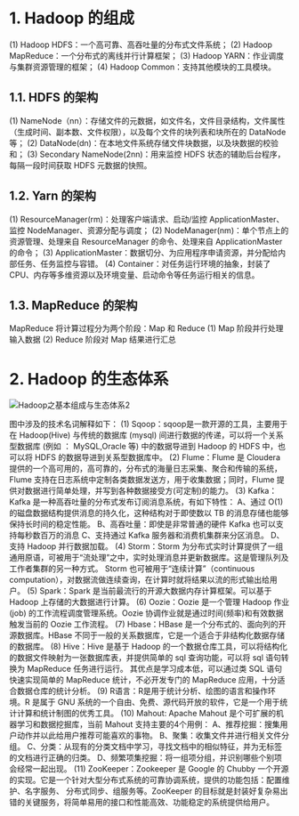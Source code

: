 # **1. Hadoop 的组成**

(1) Hadoop HDFS：一个高可靠、高吞吐量的分布式文件系统；
(2) Hadoop MapReduce：一个分布式的离线并行计算框架；
(3) Hadoop YARN：作业调度与集群资源管理的框架；
(4) Hadoop Common：支持其他模块的工具模块。



## **1.1. HDFS 的架构**

(1) NameNode（nn）：存储文件的元数据，如文件名，文件目录结构，文件属性（生成时间、副本数、文件权限），以及每个文件的块列表和块所在的 DataNode 等；
(2) DataNode(dn)：在本地文件系统存储文件块数据，以及块数据的校验和；
(3) Secondary NameNode(2nn)：用来监控 HDFS 状态的辅助后台程序，每隔一段时间获取 HDFS 元数据的快照。



## **1.2. Yarn 的架构**

(1) ResourceManager(rm)：处理客户端请求、启动/监控 ApplicationMaster、监控 NodeManager、资源分配与调度；
(2) NodeManager(nm)：单个节点上的资源管理、处理来自 ResourceManager 的命令、处理来自 ApplicationMaster 的命令；
(3) ApplicationMaster：数据切分、为应用程序申请资源，并分配给内部任务、任务监控与容错。
(4) Container：对任务运行环境的抽象，封装了 CPU、内存等多维资源以及环境变量、启动命令等任务运行相关的信息。



## **1.3. MapReduce 的架构**

MapReduce 将计算过程分为两个阶段：Map 和 Reduce
(1) Map 阶段并行处理输入数据
(2) Reduce 阶段对 Map 结果进行汇总



# **2. Hadoop 的生态体系**

![Hadoop之基本组成与生态体系2](https://res-static.hc-cdn.cn/fms/img/be9b0f104dcaf1ab94e47cae233b20ad1603787789311.jpg)

图中涉及的技术名词解释如下：
(1) Sqoop：sqoop是一款开源的工具，主要用于在 Hadoop(Hive) 与传统的数据库 (mysql) 间进行数据的传递，可以将一个关系型数据库 (例如 ： MySQL,Oracle 等) 中的数据导进到 Hadoop 的 HDFS 中，也可以将 HDFS 的数据导进到关系型数据库中。
(2) Flume：Flume 是 Cloudera 提供的一个高可用的，高可靠的，分布式的海量日志采集、聚合和传输的系统，Flume 支持在日志系统中定制各类数据发送方，用于收集数据；同时，Flume 提供对数据进行简单处理，并写到各种数据接受方(可定制)的能力。
(3) Kafka：Kafka 是一种高吞吐量的分布式发布订阅消息系统，有如下特性：
A、通过 O(1) 的磁盘数据结构提供消息的持久化，这种结构对于即使数以 TB 的消息存储也能够保持长时间的稳定性能。
B、高吞吐量：即使是非常普通的硬件 Kafka 也可以支持每秒数百万的消息
C、支持通过 Kafka 服务器和消费机集群来分区消息。
D、支持 Hadoop 并行数据加载。
(4) Storm：Storm 为分布式实时计算提供了一组通用原语，可被用于“流处理”之中，实时处理消息并更新数据库。这是管理队列及工作者集群的另一种方式。 Storm 也可被用于“连续计算”（continuous computation），对数据流做连续查询，在计算时就将结果以流的形式输出给用户。
(5) Spark：Spark 是当前最流行的开源大数据内存计算框架。可以基于 Hadoop 上存储的大数据进行计算。
(6) Oozie：Oozie 是一个管理 Hadoop 作业 (job) 的工作流程调度管理系统。Oozie 协调作业就是通过时间(频率)和有效数据触发当前的 Oozie 工作流程。
(7) Hbase：HBase 是一个分布式的、面向列的开源数据库。HBase 不同于一般的关系数据库，它是一个适合于非结构化数据存储的数据库。
(8) Hive：Hive 是基于 Hadoop 的一个数据仓库工具，可以将结构化的数据文件映射为一张数据库表，并提供简单的 sql 查询功能，可以将 sql 语句转换为 MapReduce 任务进行运行。 其优点是学习成本低，可以通过类 SQL 语句快速实现简单的 MapReduce 统计，不必开发专门的 MapReduce 应用，十分适合数据仓库的统计分析。
(9) R语言：R是用于统计分析、绘图的语言和操作环境。R 是属于 GNU 系统的一个自由、免费、源代码开放的软件，它是一个用于统计计算和统计制图的优秀工具。
(10) Mahout: Apache Mahout 是个可扩展的机器学习和数据挖掘库，当前 Mahout 支持主要的4个用例：
A、推荐挖掘：搜集用户动作并以此给用户推荐可能喜欢的事物。
B、聚集：收集文件并进行相关文件分组。
C、分类：从现有的分类文档中学习，寻找文档中的相似特征，并为无标签的文档进行正确的归类。
D、频繁项集挖掘：将一组项分组，并识别哪些个别项会经常一起出现。
(11) ZooKeeper：Zookeeper 是 Google 的 Chubby 一个开源的实现。它是一个针对大型分布式系统的可靠协调系统，提供的功能包括：配置维护、名字服务、 分布式同步、组服务等。ZooKeeper 的目标就是封装好复杂易出错的关键服务，将简单易用的接口和性能高效、功能稳定的系统提供给用户。